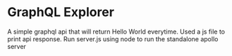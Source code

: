 # GraphQL Explorer
A simple graphql api that will return Hello World everytime. Used a js file to print api response. Run server.js using node to run the standalone apollo server

